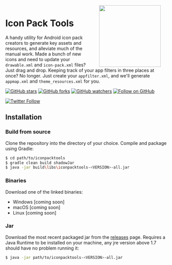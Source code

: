 <img src="https://github.com/rektdeckard/iconpacktools/blob/master/src/main/resources/bolt.png" width="192" align="right" hspace="20" />

# Icon Pack Tools
A handy utility for Android icon pack creators to generate key assets and resources, and alleviate much of the manual work. Made a bunch of new icons and need to update your `drawable.xml` and `icon-pack.xml` files? Just drag and drop. Keeping track of your app filters in three places at once? No longer. Just create your `appfilter.xml`, and we'll generate `appmap.xml` and `theme_resources.xml` for you.

[![GitHub stars](https://img.shields.io/github/stars/rektdeckard/iconpacktools?style=flat-square&label=Star)](https://github.com/rektdeckard/iconpacktools)
[![GitHub forks](https://img.shields.io/github/forks/rektdeckard/iconpacktools?style=flat-square&label=Fork)](https://github.com/rektdeckard/iconpacktools/fork)
[![GitHub watchers](https://img.shields.io/github/watchers/rektdeckard/iconpacktools?style=flat-square&label=Watch)](https://github.com/rektdeckard/iconpacktools)
[![Follow on GitHub](https://img.shields.io/github/followers/rektdeckard?style=flat-square&label=Follow)](https://github.com/rektdeckard)

[![Twitter Follow](https://img.shields.io/twitter/follow/friedtm.svg?style=flat-square)](https://twitter.com/friedtm)

## Installation

### Build from source
Clone the repository into the directory of your choice. Compile and package using Gradle:
```bash
$ cd path/to/iconpacktools
$ gradle clean build shadowJar
$ java -jar build\libs\iconpacktools-<VERSION>-all.jar
```
### Binaries
Download one of the linked binaries:

- Windows [coming soon]
- macOS [coming soon]
- Linux [coming soon]
  
### Jar
Download the most recent packaged jar from the [releases](https://github.com/rektdeckard/iconpacktools/releases) page. Requires a Java Runtime to be installed on your machine, any jre version above 1.7 should have no problem running it:
```bash
$ java -jar path/to/iconpacktools-<VERSION>-all.jar
```
